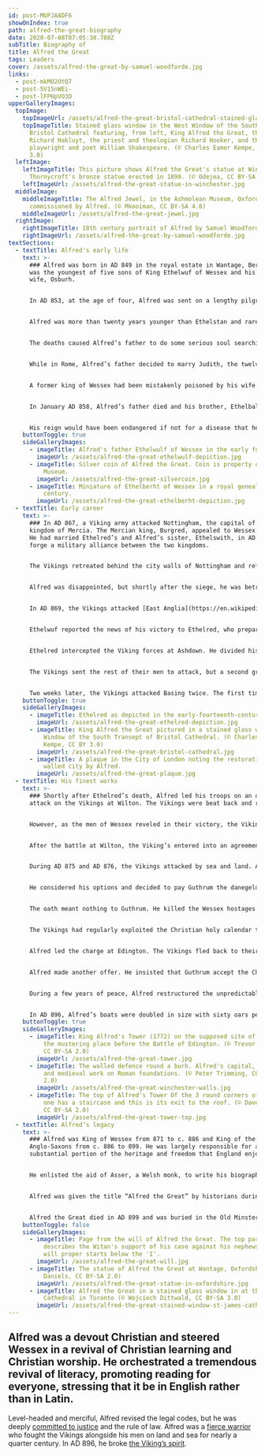 ```yaml
---
id: post-MUPJA8DF6
showOnIndex: true
path: alfred-the-great-biography
date: 2020-07-08T07:05:38.708Z
subTitle: Biography of
title: Alfred the Great
tags: Leaders
cover: /assets/alfred-the-great-by-samuel-woodforde.jpg
links:
  - post-mkMO2OtQ7
  - post-5V15nWEi-
  - post-lFPHpVO3D
upperGalleryImages:
  topImage:
    topImageUrl: /assets/alfred-the-great-bristol-cathedral-stained-glass.jpg
    topImageTitle: Stained glass window in the West Window of the South Transept of
      Bristol Cathedral featuring, from left, King Alfred the Great, the writer
      Richard Hakluyt, the priest and theologian Richard Hooker, and the
      playwright and poet William Shakespeare. (© Charles Eamer Kempe, CC BY
      3.0)
  leftImage:
    leftImageTitle: This picture shows Alfred the Great's statue at Winchester. Hamo
      Thornycroft's bronze statue erected in 1899. (© Odejea, CC BY-SA 3.0)
    leftImageUrl: /assets/alfred-the-great-statue-in-winchester.jpg
  middleImage:
    middleImageTitle: The Alfred Jewel, in the Ashmolean Museum, Oxford,
      commissioned by Alfred. (© Mkooiman, CC BY-SA 4.0)
    middleImageUrl: /assets/alfred-the-great-jewel.jpg
  rightImage:
    rightImageTitle: 18th century portrait of Alfred by Samuel Woodforde
    rightImageUrl: /assets/alfred-the-great-by-samuel-woodforde.jpg
textSections:
  - textTitle: Alfred's early life
    text: >-
      ### Alfred was born in AD 849 in the royal estate in Wantage, Bershire. He
      was the youngest of five sons of King Ethelwuf of Wessex and his first
      wife, Osburh.


      In AD 853, at the age of four, Alfred was sent on a lengthy pilgrimage to Rome. Despite his youth and the fact that he was fifth in line from the throne, his father hoped the appearance of his young son in Rome would win the favor of [Pope Leo IV](https://en.wikipedia.org/wiki/Pope_Leo_IV) for the king and his nation. When Alfred returned to Wessex in AD 854, he discovered that his oldest brother, Ethelstan, and his mother had died.


      Alfred was more than twenty years younger than Ethelstan and rarely interacted. The death of his mother, however, devastated him. She had given him a little book of poetry. He couldn’t read the book himself, but he learned poetry by hearing it recited and then repeating it.


      The deaths caused Alfred’s father to do some serious soul searching. He decided to make a pilgrimage to Rome. Before leaving, he appointed Ethelbald, now the oldest son, acting king of Wessex in his absence. Ethelberht, the second oldest, would serve as subking of four regions: Kent, Surrey, Sussex, and Essex, and Alfred would return with him to Rome.


      While in Rome, Alfred’s father decided to marry Judith, the twelve-year-old daughter of Charles the Bald in Verberie-sur-Oise, allying Wessex with the most powerful family on the continent. However, Charles would only agree to the marriage if his daughter was to be received as Ethelwuf’s wife and queen of Wessex. Ethelwuf was hesitant.


      A former king of Wessex had been mistakenly poisoned by his wife. One of his advisors was the intended victim. She had been driven out of the kingdom, but her actions spooked later kings of Wessex. Nevertheless, Charles insisted and Ethelwuf, desperate for the political alliance, agreed.


      In January AD 858, Alfred’s father died and his brother, Ethelbald became the king of Wessex. He wasn’t satisfied with just the throne, he decided to marry his stepmother, Judith. He thought it would bring all the [Carolingian legitimacy](https://en.wikipedia.org/wiki/Carolingian_Empire) that his father had received. Instead, he invoked disgust and lack of respect from his subjects.


      His reign would have been endangered if not for a disease that he contracted. He died shortly after the marriage and Judith returned to her father. In AD 860, Ethelberht, the next son in line, took the throne. His reign was short. By AD 865, he was dead and the fourth son, Ethelred, became king with Alfred next in line.
    buttonToggle: true
    sideGalleryImages:
      - imageTitle: Alfred's father Ethelwulf of Wessex in the early fourteenth-century
        imageUrl: /assets/alfred-the-great-ethelwulf-depiction.jpg
      - imageTitle: Silver coin of Alfred the Great. Coin is property of the British
          Museum.
        imageUrl: /assets/alfred-the-great-silvercoin.jpg
      - imageTitle: Miniature of Ethelberht of Wessex in a royal genealogy of the 14th
          century.
        imageUrl: /assets/alfred-the-great-ethelberht-depiction.jpg
  - textTitle: Early career
    text: >-
      ### In AD 867, a Viking army attacked Nottingham, the capital of the
      kingdom of Mercia. The Mercian king, Burgred, appealed to Wessex for aid.
      He had married Ethelred’s and Alfred’s sister, Ethelswith, in AD 853, to
      forge a military alliance between the two kingdoms.


      The Vikings retreated behind the city walls of Nottingham and refused to come out and fight. Ethelred’s forces were not prepared to break through Nottingham’s ramparts and city walls and Burgred realized that he would not be able to wait the Vikings out. He won the peace by bribing the raiding army to leave.


      Alfred was disappointed, but shortly after the siege, he was betrothed to and then married Ealswith, a Mercian woman.


      In AD 869, the Vikings attacked [East Anglia](https://en.wikipedia.org/wiki/East_Anglia) and killed its king, Edmund. They reorganized, conquered Reading, and headed for Wessex in AD 871. They stopped at a small village called Englefield. They were met by an ealdorman of Berkshire named Ethelwuf. After an intense battle, the Vikings retreated.


      Ethelwuf reported the news of his victory to Ethelred, who prepared for battle and caught the Vikings by surprise. Ethelred’s troops were outnumbered and fled. Ethelwuf was killed.


      Ethelred intercepted the Viking forces at Ashdown. He divided his troops into two groups, one led by him and the other by Alfred. Alfred and his men stood shoulder to shoulder with their shields overlapping one another, forming a continuous wall of protection (shieldwall). Alfred’s group pushed back the first group of men.


      The Vikings sent the rest of their men to attack, but a second group of men, led by Ethelred, attacked the unprotected flank of the Viking’s shieldwall and they fled.


      Two weeks later, the Vikings attacked Basing twice. The first time, Ethelred’s small army couldn’t hold their ground and retreated in humiliation. The second time, Ethelred had a larger group, but it wasn’t enough. The Vikings broke through the Wessex’s shieldwall and the men fled. Ethelred was gravely wounded. He died in AD 871 and Alfred became the king of Wessex.
    buttonToggle: true
    sideGalleryImages:
      - imageTitle: Ethelred as depicted in the early-fourteenth-century
        imageUrl: /assets/alfred-the-great-ethelred-depiction.jpg
      - imageTitle: King Alfred the Great pictured in a stained glass window in the West
          Window of the South Transept of Bristol Cathedral. (© Charles Eamer
          Kempe, CC BY 3.0)
        imageUrl: /assets/alfred-the-great-bristol-cathedral.jpg
      - imageTitle: A plaque in the City of London noting the restoration of the Roman
          walled city by Alfred.
        imageUrl: /assets/alfred-the-great-plaque.jpg
  - textTitle: His finest works
    text: >-
      ### Shortly after Ethelred’s death, Alfred led his troops on an offensive
      attack on the Vikings at Wilton. The Vikings were beat back and retreated.


      However, as the men of Wessex reveled in their victory, the Vikings regrouped and waged a second attack. The spirit was knocked out of Alfred’s men and they fled the scene.


      After the battle at Wilton, the Viking’s entered into an agreement with Alfred to end their occupation of Wessex. Alfred paid the Vikings danegeld (a ransom paid for peace).


      During AD 875 and AD 876, the Vikings attacked by sea and land. Alfred held them off at sea, but the [Viking king, Guthrum](https://en.wikipedia.org/wiki/Guthrum), under the cover of darkness, was able to march through the heart of Wessex before capturing Wareham. Alfred arrived with his army after Guthrum had settled into their new fortress.


      He considered his options and decided to pay Guthrum the danegeld. However, he made two extra demands. First, the two armies would exchange hostages, and second, Alfred insisted that Guthrum withdraw his men and swear on the holy ring of Thor (a special pagan relic).


      The oath meant nothing to Guthrum. He killed the Wessex hostages and attacked Alfred while he and his kingdom were celebrating Christmas holiday festivities. After Alfred was cut off from summoning a fyrd (Saxon army) to help, he found himself defenseless and he, his family, and a few loyal men went into hiding. For more than four months, Alfred maintained a hiding place in Athelny and engaged in repeated guerilla warfare.


      The Vikings had regularly exploited the Christian holy calendar to strike the Saxons. In AD 878, Alfred decided to turn the tables and called a meeting of all available men on Pentecost. They gathered at [Egbert’s stone](https://en.wikipedia.org/wiki/Battle_of_Edington).


      Alfred led the charge at Edington. The Vikings fled back to their camp at Chippenham. Alfred and his men waited two weeks. Guthrum finally gave up and sent a message to Alfred offering to leave without taking any Wessex hostages with him.


      Alfred made another offer. He insisted that Guthrum accept the Christian God and be baptized. Alfred became his godfather. Guthrum accepted and Alfred named him Ethelstan. Alfred wanted to form a bond of kinship between himself and the conquered Viking ruler, hoping it would help maintain peace between the Saxons and the Danes.


      During a few years of peace, Alfred restructured the unpredictable system of fyrds into a standing army. Defensive walls were built in selective cities which transformed them into a burh (fortified dwelling). A network of roads and public spaces were widened. Lastly, he renovated the Saxon currency to stimulate trade.


      In AD 896, Alfred’s boats were doubled in size with sixty oars per ship. He recruited experienced Frisian sailors from the continent to train his men.
    buttonToggle: true
    sideGalleryImages:
      - imageTitle: King Alfred's Tower (1772) on the supposed site of Egbert's Stone,
          the mustering place before the Battle of Edington. (© Trevor Rickard,
          CC BY-SA 2.0)
        imageUrl: /assets/alfred-the-great-tower.jpg
      - imageTitle: The walled defence round a burh. Alfred's capital, Winchester. Saxon
          and medieval work on Roman foundations. (© Peter Trimming, CC BY-SA
          2.0)
        imageUrl: /assets/alfred-the-great-winchester-walls.jpg
      - imageTitle: The top of Alfred's Tower Of the 3 round corners of this tower only
          one has a staircase and this is its exit to the roof. (© Dave Croker,
          CC BY-SA 2.0)
        imageUrl: /assets/alfred-the-great-tower-top.jpg
  - textTitle: Alfred’s legacy
    text: >-
      ### Alfred was King of Wessex from 871 to c. 886 and King of the
      Anglo-Saxons from c. 886 to 899. He was largely responsible for a
      substantial portion of the heritage and freedom that England enjoys today.


      He enlisted the aid of Asser, a Welsh monk, to write his biography which offers vital information about Alfred’s reign. Also, he commissioned the [Anglo-Saxon Chronicles](https://en.wikipedia.org/wiki/Anglo-Saxon_Chronicle), which is an important reference for the history of the English language.


      Alfred was given the title “Alfred the Great” by historians during the sixteenth century. It’s an honor well-deserved by this Anglo-Saxon warrior-king.


      Alfred the Great died in AD 899 and was buried in the Old Minster in Winchester.
    buttonToggle: false
    sideGalleryImages:
      - imageTitle: Page from the will of Alfred the Great. The top part, above the 'I',
          describes the Witan's support of his case against his nephews. The
          will proper starts below the 'I'.
        imageUrl: /assets/alfred-the-great-will.jpg
      - imageTitle: The statue of Alfred the Great at Wantage, Oxfordshire (© Steve
          Daniels, CC BY-SA 2.0)
        imageUrl: /assets/alfred-the-great-statue-in-oxfordshire.jpg
      - imageTitle: Alfred the Great in a stained glass window in at the St. James
          Cathedral in Toronto (© Wojciech Dittwald, CC BY-SA 3.0)
        imageUrl: /assets/alfred-the-great-stained-window-st-james-cathedral.jpg
---
```

## Alfred was a devout Christian and steered Wessex in a revival of Christian learning and Christian worship. He orchestrated a tremendous revival of literacy, promoting reading for everyone, stressing that it be in English rather than in Latin.

Level-headed and merciful, Alfred revised the legal codes, but he was deeply [committed to justice](/alfred-the-great-biography#1) and the rule of law. Alfred was a [fierce warrior](/alfred-the-great-biography#2) who fought the Vikings alongside his men on land and sea for nearly a quarter century. In AD 896, he broke [the Viking’s spirit](/alfred-the-great-biography#3).